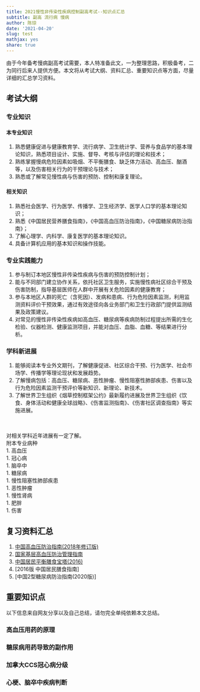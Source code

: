 ```yaml
---
title: 2021慢性非传染性疾病控制副高考试--知识点汇总
subtitle: 副高 流行病 慢病
author: 陈琼
date: '2021-04-20'
slug: test
mathjax: yes
share: true
---
```


由于今年备考慢病副高考试需要，本人特准备此文，一为整理思路，积极备考，二为同行后来人提供方便。本文将从考试大纲、资料汇总、重要知识点等方面，尽量详细的汇总学习资料。

## 考试大纲
### 专业知识
#### 本专业知识
1. 熟悉健康促进与健康教育学、流行病学、卫生统计学、营养与食品学的基本理论知识，熟悉项目设计、实施、督导、考核与评估的理论和技术；
1. 熟练掌握慢病危险因素如吸烟、不平衡膳食、缺乏体力活动、高血压、酗酒等，以及伤害相关行为的干预理论与技术；
1. 熟悉或了解常见慢性病与伤害的预防、控制和康复理论。
#### 相关知识
1. 熟悉社会医学、行为医学、传播学、卫生经济学、医学人口学的基本理论知识；
1. 熟悉《中国居民营养膳食指南》，《中国高血压防治指南》，《中国糖尿病防治指南》；
1. 了解心理学、内科学、康复医学的基本理论知识。
1. 具备计算机应用的基本知识和操作技能。
### 专业实践能力
1. 参与制订本地区慢性非传染性疾病与伤害的预防控制计划；
1. 能与不同部门建立协作关系，依托社区卫生服务，实施慢性病社区综合干预及伤害防制，指导基层医师在人群中开展有关危险因素的健康教育；
1. 参与本地区人群的死亡（含死因）、发病和患病、行为危险因素监测，利用监测资料评价干预效果，通过有效途径向各业务部门和卫生行政部门提供监测结果及政策建议。
1. 对常见的慢性非传染性疾病如高血压、糖尿病等疾病防制过程提出所需的生化检验、仪器检测、健康监测项目，并能对血压、血脂、血糖、等结果进行分析。
### 学科新进展
1. 能够阅读本专业外文期刊，了解健康促进、社区综合干预、行为医学、社会市场学、传播学等理论现状和发展趋势。
1. 了解慢病包括：高血压、糖尿病、恶性肿瘤、慢性阻塞性肺部疾患、伤害以及行为危险因素监测干预评价等新知识、新理论、新技术。
1. 了解世界卫生组织《烟草控制框架公约》最新履约进展及世界卫生组织《饮食、身体活动和健康全球战略》、《伤害监测指南》、《伤害社区调查指南》等实施进展。
 <br>
<br>对相关学科近年进展有一定了解。<br>
附本专业病种<br>
1. 高血压<br>
1. 冠心病<br>
1. 脑卒中<br>
1. 糖尿病<br>
1. 慢性阻塞性肺部疾患<br>
1. 恶性肿瘤<br>
1. 慢性肾病<br>
1. 肥胖<br>
1. 伤害<br>



## 复习资料汇总

1. [中国高血压防治指南(2018年修订版)](http://www.seehealth.com.cn/AccessPath/UploadWord/%E4%B8%AD%E5%9B%BD%E9%AB%98%E8%A1%80%E5%8E%8B%E9%98%B2%E6%B2%BB%E6%8C%87%E5%8D%972018%E5%B9%B4%E4%BF%AE%E8%AE%A2%E7%89%88.pdf)
1. [国家基层高血压防治管理指南](https://www.nccd.org.cn/Sites/Uploaded/File/2021/3/%E5%9B%BD%E5%AE%B6%E5%9F%BA%E5%B1%82%E9%AB%98%E8%A1%80%E5%8E%8B%E9%98%B2%E6%B2%BB%E7%AE%A1%E7%90%86%E6%8C%87%E5%8D%97%20A4%E7%89%88%202021-02-22.pdf)
1. [中国居民平衡膳食宝塔(2016)](http://dg.cnsoc.org/upload/images/source/20160519164035385.jpg)
1. [2016版 中国居民膳食指南]
1. [中国2型糖尿病防治指南(2020版)]

## 重要知识点
以下信息来自网友分享以及自己总结，请勿完全单纯依赖本文总结。

### 高血压用药的原理

### 糖尿病用药导致的副作用

### 加拿大CCS冠心病分级

### 心梗、脑卒中疾病判断